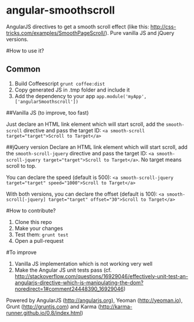 angular-smoothscroll
====================

AngularJS directives to get a smooth scroll effect (like this: http://css-tricks.com/examples/SmoothPageScroll/).
Pure vanilla JS and jQuery versions.

#How to use it?

## Common

1. Build Coffeescript `grunt coffee:dist`
2. Copy generated JS in .tmp folder and include it
3. Add the dependency to your app `app.module('myApp', ['angularSmoothscroll'])`

##Vanilla JS (to improve, too fast) 

Just declare an HTML link element which will start scroll, add the `smooth-scroll` directive and pass the target ID: `<a smooth-scroll target="target">Scroll to Target</a>`

##jQuery version 
Declare an HTML link element which will start scroll, add the `smooth-scroll-jquery` directive and pass the target ID: `<a smooth-scroll-jquery target="target">Scroll to Target</a>`. No target means scroll to top.

You can declare the speed (default is 500): `<a smooth-scroll-jquery target="target" speed="1000">Scroll to Target</a>`

With both versions, you can declare the offset (default is 100): `<a smooth-scroll[-jquery] target="target" offset="30">Scroll to Target</a>`

#How to contribute?

1. Clone this repo
2. Make your changes
3. Test them: `grunt test`
4. Open a pull-request

#To improve

1. Vanilla JS implementation which is not working very well
2. Make the Angular JS unit tests pass (cf. http://stackoverflow.com/questions/16929046/effectively-unit-test-an-angularjs-directive-which-is-manipulating-the-dom?noredirect=1#comment24448390_16929046)

Powered by AngularJS (http://angularjs.org), Yeoman (http://yeoman.io), Grunt (http://gruntjs.com) and Karma (http://karma-runner.github.io/0.8/index.html)